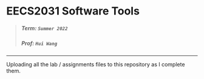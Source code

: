 # EECS2031 Software Tools

> ##### Term: `Summer 2022`
> ##### Prof: `Hui Wang`

***

Uploading all the lab / assignments files to this repository as I complete them.
